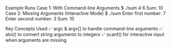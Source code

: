 Example Runs
Case 1: With Command-line Arguments
$ ./sum 4 6
Sum: 10
Case 2: Missing Arguments (Interactive Mode)
$ ./sum
Enter first number: 7
Enter second number: 3
Sum: 10

Key Concepts Used
✅ argc & argv[] to handle command-line arguments
✅ atoi() to convert string arguments to integers
✅ scanf() for interactive input when arguments are missing
